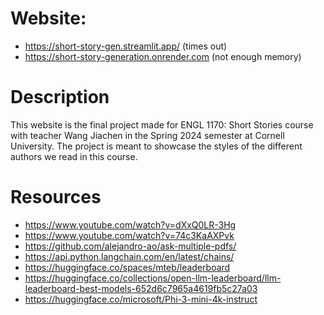# Website:

- https://short-story-gen.streamlit.app/ (times out)
- https://short-story-generation.onrender.com (not enough memory)

# Description

This website is the final project made for ENGL 1170: Short Stories course with teacher Wang Jiachen in the Spring 2024 semester at Cornell University. The project is meant to showcase the styles of the different authors we read in this course.

# Resources

- https://www.youtube.com/watch?v=dXxQ0LR-3Hg
- https://www.youtube.com/watch?v=74c3KaAXPvk
- https://github.com/alejandro-ao/ask-multiple-pdfs/
- https://api.python.langchain.com/en/latest/chains/
- https://huggingface.co/spaces/mteb/leaderboard
- https://huggingface.co/collections/open-llm-leaderboard/llm-leaderboard-best-models-652d6c7965a4619fb5c27a03
- https://huggingface.co/microsoft/Phi-3-mini-4k-instruct
